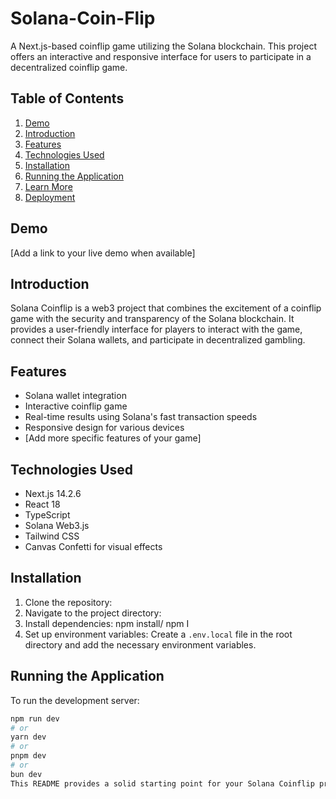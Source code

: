 # Solana-Coin-Flip

A Next.js-based coinflip game utilizing the Solana blockchain. This project offers an interactive and responsive interface for users to participate in a decentralized coinflip game.

## Table of Contents

1. [Demo](#demo)
2. [Introduction](#introduction)
3. [Features](#features)
4. [Technologies Used](#technologies-used)
5. [Installation](#installation)
6. [Running the Application](#running-the-application)
7. [Learn More](#learn-more)
8. [Deployment](#deployment)

## Demo

[Add a link to your live demo when available]

## Introduction

Solana Coinflip is a web3 project that combines the excitement of a coinflip game with the security and transparency of the Solana blockchain. It provides a user-friendly interface for players to interact with the game, connect their Solana wallets, and participate in decentralized gambling.

## Features

- Solana wallet integration
- Interactive coinflip game
- Real-time results using Solana's fast transaction speeds
- Responsive design for various devices
- [Add more specific features of your game]

## Technologies Used

- Next.js 14.2.6
- React 18
- TypeScript
- Solana Web3.js
- Tailwind CSS
- Canvas Confetti for visual effects

## Installation

1. Clone the repository:
2. Navigate to the project directory:
3. Install dependencies: npm install/ npm I
4. Set up environment variables:
Create a `.env.local` file in the root directory and add the necessary environment variables.

## Running the Application

To run the development server:

```bash
npm run dev
# or
yarn dev
# or
pnpm dev
# or
bun dev
This README provides a solid starting point for your Solana Coinflip project. You can further customize it by adding specific details about your game mechanics, any unique features, or additional setup instructions that might be necessary for the Solana integration.
